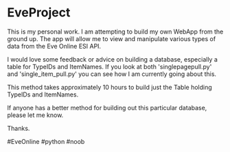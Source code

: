 # EveProject

This is my personal work. I am attempting to build my own WebApp from the ground up. The app will allow me to view and manipulate various
types of data from the Eve Online ESI API.

I would love some feedback or advice on building a database, especially a table for TypeIDs and ItemNames.
If you look at both 'singlepagepull.py' and 'single_item_pull.py' you can see how I am currently going about this.

This method takes approximately 10 hours to build just the Table holding TypeIDs and ItemNames. 

If anyone has a better method for building out this particular database, please let me know.

Thanks.

#EveOnline #python #noob
